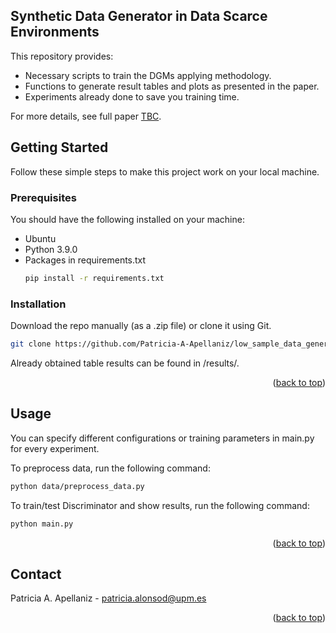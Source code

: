 <!-- ABOUT THE PROJECT -->

## Synthetic Data Generator in Data Scarce Environments


This repository provides:
* Necessary scripts to train the DGMs applying methodology.
* Functions to generate result tables and plots as presented in the paper. 
* Experiments already done to save you training time.

For more details, see full paper [TBC]().


<!-- GETTING STARTED -->
## Getting Started
Follow these simple steps to make this project work on your local machine.

### Prerequisites
You should have the following installed on your machine:

* Ubuntu
* Python 3.9.0
* Packages in requirements.txt
  ```sh
  pip install -r requirements.txt
  ```

### Installation

Download the repo manually (as a .zip file) or clone it using Git.
   ```sh
   git clone https://github.com/Patricia-A-Apellaniz/low_sample_data_generator
   ```


Already obtained table results can be found in /results/.
<p align="right">(<a href="#readme-top">back to top</a>)</p>

<!-- USAGE EXAMPLES -->
## Usage

You can specify different configurations or training parameters in main.py for every experiment. 

To preprocess data, run the following command:
   ```sh
   python data/preprocess_data.py
   ```

To train/test Discriminator  and show results, run the following command:
   ```sh
   python main.py
   ```

<p align="right">(<a href="#readme-top">back to top</a>)</p>



[//]: # (<!-- LICENSE -->)

[//]: # (## License)

[//]: # ()
[//]: # (Distributed under the XXX License. See `LICENSE.txt` for more information.)

[//]: # ()
[//]: # (<p align="right">&#40;<a href="#readme-top">back to top</a>&#41;</p>)



<!-- CONTACT -->
## Contact

Patricia A. Apellaniz - patricia.alonsod@upm.es

<p align="right">(<a href="#readme-top">back to top</a>)</p>


[//]: # (<!-- ACKNOWLEDGMENTS -->)

[//]: # (## Acknowledgments)

[//]: # ()
[//]: # (* []&#40;&#41;)

[//]: # (* []&#40;&#41;)

[//]: # (* []&#40;&#41;)

[//]: # (<p align="right">&#40;<a href="#readme-top">back to top</a>&#41;</p>)